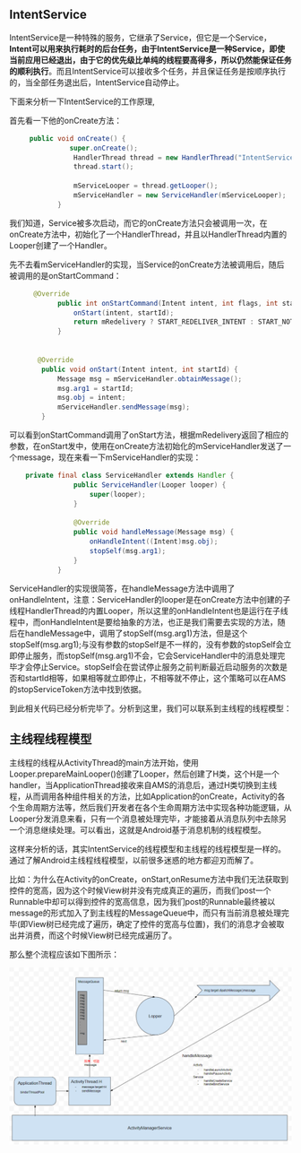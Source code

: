 ## IntentService

IntentService是一种特殊的服务，它继承了Service，但它是一个Service，**Intent可以用来执行耗时的后台任务，由于IntentService是一种Service，即使当前应用已经退出，由于它的优先级比单纯的线程要高得多，所以仍然能保证任务的顺利执行**。而且IntentService可以接收多个任务，并且保证任务是按顺序执行的，当全部任务退出后，IntentService自动停止。

下面来分析一下IntentService的工作原理,

首先看一下他的onCreate方法：

```java
     public void onCreate() {
               super.onCreate();
                HandlerThread thread = new HandlerThread("IntentService[" + mName + "]");
                thread.start();
        
                mServiceLooper = thread.getLooper();
                mServiceHandler = new ServiceHandler(mServiceLooper);
            }
```

我们知道，Service被多次启动，而它的onCreate方法只会被调用一次，在onCreate方法中，初始化了一个HandlerThread，并且以HandlerThread内置的Looper创建了一个Handler。

先不去看mServiceHandler的实现，当Service的onCreate方法被调用后，随后被调用的是onStartCommand：

```java
      @Override
            public int onStartCommand(Intent intent, int flags, int startId) {
                onStart(intent, startId);
                return mRedelivery ? START_REDELIVER_INTENT : START_NOT_STICKY;
            }
            

       @Override
        public void onStart(Intent intent, int startId) {
            Message msg = mServiceHandler.obtainMessage();
            msg.arg1 = startId;
            msg.obj = intent;
            mServiceHandler.sendMessage(msg);
        }
```

可以看到onStartCommand调用了onStart方法，根据mRedelivery返回了相应的参数，在onStart发中，使用在onCreate方法初始化的mServiceHandler发送了一个message，现在来看一下mServiceHandler的实现：

```java
    private final class ServiceHandler extends Handler {
                public ServiceHandler(Looper looper) {
                    super(looper);
                }
        
                @Override
                public void handleMessage(Message msg) {
                    onHandleIntent((Intent)msg.obj);
                    stopSelf(msg.arg1);
                }
            }
```
ServiceHandler的实现很简答，在handleMessage方法中调用了onHandleIntent，注意：ServiceHandler的looper是在onCreate方法中创建的子线程HandlerThread的内置Looper，所以这里的onHandleIntent也是运行在子线程中，而onHandleIntent是要给抽象的方法，也正是我们需要去实现的方法，随后在handleMessage中，调用了stopSelf(msg.arg1)方法，但是这个stopSelf(msg.arg1);与没有参数的stopSelf是不一样的，没有参数的stopSelf会立即停止服务，而stopSelf(msg.arg1)不会，它会ServiceHandler中的消息处理完毕才会停止Service。stopSelf会在尝试停止服务之前判断最近启动服务的次数是否和startId相等，如果相等就立即停止，不相等就不停止，这个策略可以在AMS的stopServiceToken方法中找到依据。


到此相关代码已经分析完毕了。分析到这里，我们可以联系到主线程的线程模型：

## 主线程线程模型

主线程的线程从ActivityThread的main方法开始，使用Looper.prepareMainLooper()创建了Looper，然后创建了H类，这个H是一个handler，当ApplicationThread接收来自AMS的消息后，通过H类切换到主线程，从而调用各种组件相关的方法，比如Application的onCreate，Activity的各个生命周期方法等，然后我们开发者在各个生命周期方法中实现各种功能逻辑，从Looper分发消息来看，只有一个消息被处理完毕，才能接着从消息队列中去除另一个消息继续处理。可以看出，这就是Android基于消息机制的线程模型。

这样来分析的话，其实IntentService的线程模型和主线程的线程模型是一样的。通过了解Android主线程线程模型，以前很多迷惑的地方都迎刃而解了。

比如：为什么在Activity的onCreate，onStart,onResume方法中我们无法获取到控件的宽高，因为这个时候View树并没有完成真正的遍历，而我们post一个Runnable中却可以得到控件的宽高信息，因为我们post的Runnable最终被以message的形式加入了到主线程的MessageQueue中，而只有当前消息被处理完毕(即View树已经完成了遍历，确定了控件的宽高与位置)，我们的消息才会被取出并消费，而这个时候View树已经完成遍历了。


那么整个流程应该如下图所示：

![](index_files/android_ui_thread_mod.png)



















